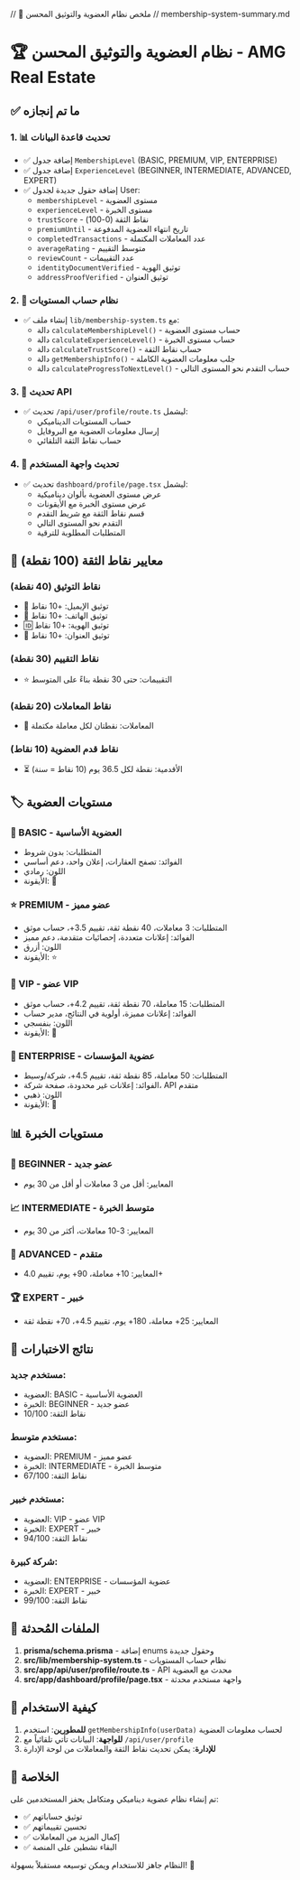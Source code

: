 // 🎉 ملخص نظام العضوية والتوثيق المحسن
// membership-system-summary.md

# 🏆 نظام العضوية والتوثيق المحسن - AMG Real Estate

## ✅ ما تم إنجازه

### 1. 📊 تحديث قاعدة البيانات
- ✅ إضافة جدول `MembershipLevel` (BASIC, PREMIUM, VIP, ENTERPRISE)
- ✅ إضافة جدول `ExperienceLevel` (BEGINNER, INTERMEDIATE, ADVANCED, EXPERT)
- ✅ إضافة حقول جديدة لجدول User:
  * `membershipLevel` - مستوى العضوية
  * `experienceLevel` - مستوى الخبرة
  * `trustScore` - نقاط الثقة (0-100)
  * `premiumUntil` - تاريخ انتهاء العضوية المدفوعة
  * `completedTransactions` - عدد المعاملات المكتملة
  * `averageRating` - متوسط التقييم
  * `reviewCount` - عدد التقييمات
  * `identityDocumentVerified` - توثيق الهوية
  * `addressProofVerified` - توثيق العنوان

### 2. 🧮 نظام حساب المستويات
- ✅ إنشاء ملف `lib/membership-system.ts` مع:
  * دالة `calculateMembershipLevel()` - حساب مستوى العضوية
  * دالة `calculateExperienceLevel()` - حساب مستوى الخبرة
  * دالة `calculateTrustScore()` - حساب نقاط الثقة
  * دالة `getMembershipInfo()` - جلب معلومات العضوية الكاملة
  * دالة `calculateProgressToNextLevel()` - حساب التقدم نحو المستوى التالي

### 3. 🔌 تحديث API
- ✅ تحديث `/api/user/profile/route.ts` ليشمل:
  * حساب المستويات الديناميكي
  * إرسال معلومات العضوية مع البروفايل
  * حساب نقاط الثقة التلقائي

### 4. 🎨 تحديث واجهة المستخدم
- ✅ تحديث `dashboard/profile/page.tsx` ليشمل:
  * عرض مستوى العضوية بألوان ديناميكية
  * عرض مستوى الخبرة مع الأيقونات
  * قسم نقاط الثقة مع شريط التقدم
  * التقدم نحو المستوى التالي
  * المتطلبات المطلوبة للترقية

## 🎯 معايير نقاط الثقة (100 نقطة)

### نقاط التوثيق (40 نقطة)
- 📧 توثيق الإيميل: +10 نقاط
- 📱 توثيق الهاتف: +10 نقاط
- 🆔 توثيق الهوية: +10 نقاط
- 📍 توثيق العنوان: +10 نقاط

### نقاط التقييم (30 نقطة)
- ⭐ التقييمات: حتى 30 نقطة بناءً على المتوسط

### نقاط المعاملات (20 نقطة)
- 🤝 المعاملات: نقطتان لكل معاملة مكتملة

### نقاط قدم العضوية (10 نقاط)
- ⏳ الأقدمية: نقطة لكل 36.5 يوم (10 نقاط = سنة)

## 🏷️ مستويات العضوية

### 👤 BASIC - العضوية الأساسية
- المتطلبات: بدون شروط
- الفوائد: تصفح العقارات، إعلان واحد، دعم أساسي
- اللون: رمادي
- الأيقونة: 👤

### ⭐ PREMIUM - عضو مميز
- المتطلبات: 3 معاملات، 40 نقطة ثقة، تقييم 3.5+، حساب موثق
- الفوائد: إعلانات متعددة، إحصائيات متقدمة، دعم مميز
- اللون: أزرق
- الأيقونة: ⭐

### 💎 VIP - عضو VIP
- المتطلبات: 15 معاملة، 70 نقطة ثقة، تقييم 4.2+، حساب موثق
- الفوائد: إعلانات مميزة، أولوية في النتائج، مدير حساب
- اللون: بنفسجي
- الأيقونة: 💎

### 🏢 ENTERPRISE - عضوية المؤسسات
- المتطلبات: 50 معاملة، 85 نقطة ثقة، تقييم 4.5+، شركة/وسيط
- الفوائد: إعلانات غير محدودة، صفحة شركة، API متقدم
- اللون: ذهبي
- الأيقونة: 🏢

## 📊 مستويات الخبرة

### 🌱 BEGINNER - عضو جديد
- المعايير: أقل من 3 معاملات أو أقل من 30 يوم

### 📈 INTERMEDIATE - متوسط الخبرة
- المعايير: 3-10 معاملات، أكثر من 30 يوم

### 🎯 ADVANCED - متقدم
- المعايير: 10+ معاملة، 90+ يوم، تقييم 4.0+

### 🏆 EXPERT - خبير
- المعايير: 25+ معاملة، 180+ يوم، تقييم 4.5+، 70+ نقطة ثقة

## 🧪 نتائج الاختبارات

### مستخدم جديد:
- العضوية: BASIC - العضوية الأساسية
- الخبرة: BEGINNER - عضو جديد
- نقاط الثقة: 10/100

### مستخدم متوسط:
- العضوية: PREMIUM - عضو مميز
- الخبرة: INTERMEDIATE - متوسط الخبرة
- نقاط الثقة: 67/100

### مستخدم خبير:
- العضوية: VIP - عضو VIP
- الخبرة: EXPERT - خبير
- نقاط الثقة: 94/100

### شركة كبيرة:
- العضوية: ENTERPRISE - عضوية المؤسسات
- الخبرة: EXPERT - خبير
- نقاط الثقة: 99/100

## 📁 الملفات المُحدثة

1. **prisma/schema.prisma** - إضافة enums وحقول جديدة
2. **src/lib/membership-system.ts** - نظام حساب المستويات
3. **src/app/api/user/profile/route.ts** - API محدث مع العضوية
4. **src/app/dashboard/profile/page.tsx** - واجهة مستخدم محدثة

## 🚀 كيفية الاستخدام

1. **للمطورين**: استخدم `getMembershipInfo(userData)` لحساب معلومات العضوية
2. **للواجهة**: البيانات تأتي تلقائياً مع `/api/user/profile`
3. **للإدارة**: يمكن تحديث نقاط الثقة والمعاملات من لوحة الإدارة

## 🎉 الخلاصة

تم إنشاء نظام عضوية ديناميكي ومتكامل يحفز المستخدمين على:
- ✅ توثيق حساباتهم
- ✅ تحسين تقييماتهم
- ✅ إكمال المزيد من المعاملات
- ✅ البقاء نشطين على المنصة

النظام جاهز للاستخدام ويمكن توسيعه مستقبلاً بسهولة! 🎯